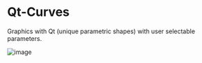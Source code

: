 # Qt-Curves
Graphics with Qt (unique parametric shapes) with user selectable parameters.

![image](https://user-images.githubusercontent.com/18660838/27002388-3f19b7dc-4de1-11e7-8a2e-20c14ecca9e5.png)

